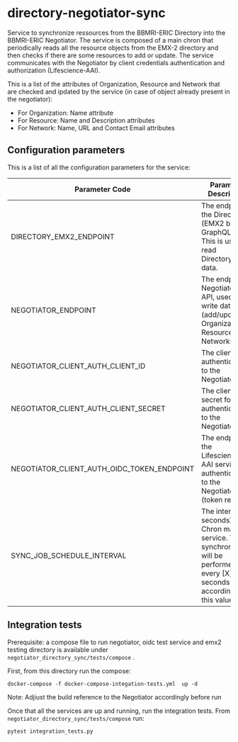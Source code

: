 # directory-negotiator-sync
Service to synchronize ressources from the BBMRI-ERIC Directory into the BBMRI-ERIC Negotiator.
The service is composed of a main chron that periodically reads all the resource objects from the EMX-2 directory
and then checks if there are some resources to add or update. 
The service communicates with the Negotiator by client credentials authentication and authorization (Lifescience-AAI). 

This is a list of the attributes of Organization, Resource and Network that are checked and ipdated by the service
(in case of object already present in the negotiator): 

+ For Organization: Name attribute
+ For Resource: Name and Description attributes
+ For Network: Name, URL and Contact Email attributes

## Configuration parameters
This is a list of all the configuration parameters for the service: 



| Parameter Code | Parameter Description                                                                                   | 
|----------------|---------------------------------------------------------------------------------------------------------|
| DIRECTORY_EMX2_ENDPOINT | The endpoint of the Directory (EMX2 based) GraphQL API. This is used to read Directory's data.          |
| NEGOTIATOR_ENDPOINT| The endpoint of Negotiator's API, used to write data (add/update Organizations, Resources and Networks) |
| NEGOTIATOR_CLIENT_AUTH_CLIENT_ID | The client ID for authentication to the Negotiator                                                      |
| NEGOTIATOR_CLIENT_AUTH_CLIENT_SECRET | The client secret for authentication to the Negotiator                                                  |
| NEGOTIATOR_CLIENT_AUTH_OIDC_TOKEN_ENDPOINT | The endpoint of the Lifescience-AAI service authentication to the Negotiator (token request) |
| SYNC_JOB_SCHEDULE_INTERVAL | The interval (in seconds) of the Chron main service. The synchronization will be performed every [X] seconds according to this value |


## Integration tests

Prerequisite: a compose file to run negotiator, oidc test service and emx2 testing directory is available under
 ` negotiator_directory_sync/tests/compose `  .

First, from this directory run the compose: 

`docker-compose -f docker-compose-integation-tests.yml  up -d`

Note: Adjiust the build reference to the Negotiator accordingly before run 

Once that all the services are up and running, run the integration tests. 
From ` negotiator_directory_sync/tests/compose ` run:

` pytest integration_tests.py `





